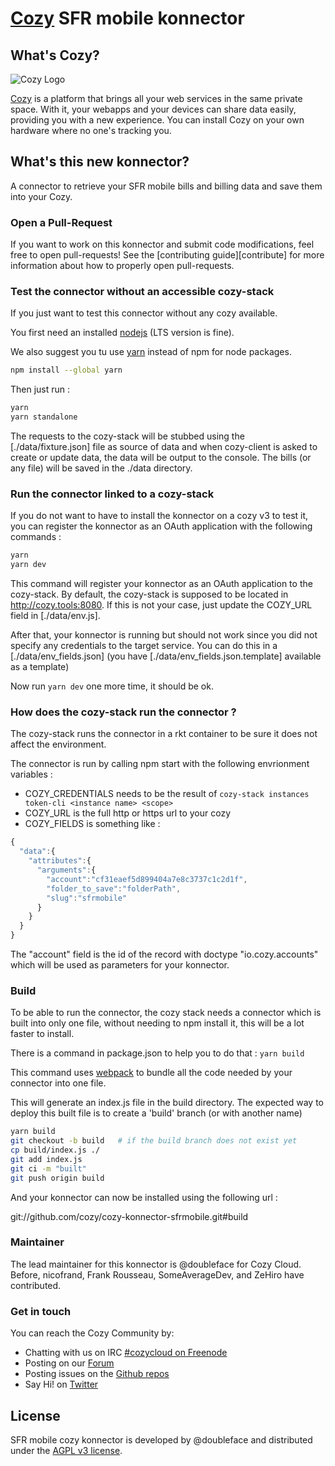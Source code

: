 [Cozy][cozy] SFR mobile konnector
=================================

What's Cozy?
------------

![Cozy Logo](https://cdn.rawgit.com/cozy/cozy-guidelines/master/templates/cozy_logo_small.svg)

[Cozy] is a platform that brings all your web services in the same private space.  With it, your webapps and your devices can share data easily, providing you with a new experience. You can install Cozy on your own hardware where no one's tracking you.


What's this new konnector?
--------------------------

A connector to retrieve your SFR mobile bills and billing data and save them into your Cozy.

### Open a Pull-Request

If you want to work on this konnector and submit code modifications, feel free to open pull-requests! See the [contributing guide][contribute] for more information about how to properly open pull-requests.

### Test the connector without an accessible cozy-stack

If you just want to test this connector without any cozy available.

You first need an installed [nodejs] (LTS version is fine).

We also suggest you tu use [yarn] instead of npm for node packages.

```sh
npm install --global yarn
```

Then just run :

```sh
yarn
yarn standalone
```

The requests to the cozy-stack will be stubbed using the [./data/fixture.json] file as source of data
and when cozy-client is asked to create or update data, the data will be output to the console.
The bills (or any file) will be saved in the ./data directory.

### Run the connector linked to a cozy-stack

If you do not want to have to install the konnector on a cozy v3 to test it, you can register the
konnector as an OAuth application with the following commands :

```sh
yarn
yarn dev
```

This command will register your konnector as an OAuth application to the cozy-stack. By default,
the cozy-stack is supposed to be located in http://cozy.tools:8080. If this is not your case, just
update the COZY_URL field in [./data/env.js].

After that, your konnector is running but should not work since you did not specify any credentials to
the target service. You can do this in a [./data/env_fields.json] (you have
[./data/env_fields.json.template] available as a template)

Now run `yarn dev` one more time, it should be ok.

### How does the cozy-stack run the connector ?

The cozy-stack runs the connector in a rkt container to be sure it does not affect the environment.

The connector is run by calling npm start with the following envrionment variables :

 - COZY_CREDENTIALS needs to be the result of ```cozy-stack instances token-cli <instance name> <scope>```
 - COZY_URL is the full http or https url to your cozy
 - COZY_FIELDS is something like :
```javascript
{
  "data":{
    "attributes":{
      "arguments":{
        "account":"cf31eaef5d899404a7e8c3737c1c2d1f",
        "folder_to_save":"folderPath",
        "slug":"sfrmobile"
      }
    }
  }
}
```

The "account" field is the id of the record with doctype "io.cozy.accounts" which will be used as
parameters for your konnector.

### Build

To be able to run the connector, the cozy stack needs a connector which is built into only one
file, without needing to npm install it, this will be a lot faster to install.

There is a command in package.json to help you to do that : ```yarn build```

This command uses [webpack] to bundle all the code needed by your connector into one file.

This will generate an index.js file in the build directory. The expected way to deploy this built
file is to create a 'build' branch (or with another name)

```sh
yarn build
git checkout -b build   # if the build branch does not exist yet
cp build/index.js ./
git add index.js
git ci -m "built"
git push origin build
```

And your konnector can now be installed using the following url :

git://github.com/cozy/cozy-konnector-sfrmobile.git#build

### Maintainer

The lead maintainer for this konnector is @doubleface for Cozy Cloud. Before,
nicofrand, Frank Rousseau, SomeAverageDev, and ZeHiro have contributed.


### Get in touch

You can reach the Cozy Community by:

- Chatting with us on IRC [#cozycloud on Freenode][freenode]
- Posting on our [Forum]
- Posting issues on the [Github repos][github]
- Say Hi! on [Twitter]


License
-------

SFR mobile cozy konnector is developed by @doubleface and distributed under the [AGPL v3 license][agpl-3.0].

[cozy]: https://cozy.io "Cozy Cloud"
[agpl-3.0]: https://www.gnu.org/licenses/agpl-3.0.html
[freenode]: http://webchat.freenode.net/?randomnick=1&channels=%23cozycloud&uio=d4
[forum]: https://forum.cozy.io/
[github]: https://github.com/cozy/
[nodejs]: https://nodejs.org/
[twitter]: https://twitter.com/mycozycloud
[webpack]: https://webpack.js.org
[yarn]: https://yarnpkg.com
